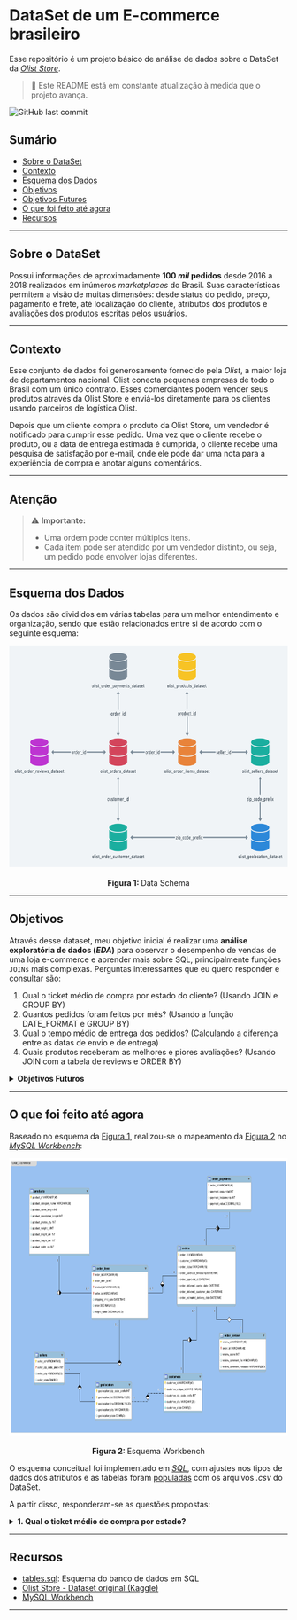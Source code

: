 # DataSet de um E-commerce brasileiro
Esse repositório é um projeto básico de análise de dados sobre o DataSet da [_Olist Store_](https://www.olist.com/). 
> 🚧 Este README está em constante atualização à medida que o projeto avança.

![GitHub last commit](https://img.shields.io/github/last-commit/marcoagmp/olist_ecommerce)

## Sumário

- [Sobre o DataSet](#sobre-o-dataset)
- [Contexto](#contexto)
- [Esquema dos Dados](#esquema-dos-dados)
- [Objetivos](#objetivos)
- [Objetivos Futuros](#objetivos-futuros)
- [O que foi feito até agora](#o-que-foi-feito-até-agora)
- [Recursos](#recursos)

---

## Sobre o DataSet

Possui informações de aproximadamente **100 _mil_ pedidos** desde 2016 a 2018 realizados em inúmeros _marketplaces_ do Brasil. Suas características permitem a visão de muitas dimensões: desde status do pedido, preço, pagamento e frete, até localização do cliente, atributos dos produtos e avaliações dos produtos escritas pelos usuários.

---
## Contexto

Esse conjunto de dados foi generosamente fornecido pela _Olist_, a maior loja de departamentos nacional. Olist conecta pequenas empresas de todo o Brasil com um único contrato. Esses comerciantes podem vender seus produtos através da Olist Store e enviá-los diretamente para os clientes usando parceiros de logística Olist. 

Depois que um cliente compra o produto da Olist Store, um vendedor é notificado para cumprir esse pedido. Uma vez que o cliente recebe o produto, ou a data de entrega estimada é cumprida, o cliente recebe uma pesquisa de satisfação por e-mail, onde ele pode dar uma nota para a experiência de compra e anotar alguns comentários.

---

## Atenção

> ⚠️ **Importante:**  
> - Uma ordem pode conter múltiplos itens.
> - Cada item pode ser atendido por um vendedor distinto, ou seja, um pedido pode envolver lojas diferentes.

---

## Esquema dos Dados

Os dados são divididos em várias tabelas para um melhor entendimento e organização, sendo que estão relacionados entre si de acordo com o seguinte esquema:  

<div align="center">
  <img src="HRhd2Y0.png" alt="Data_Schema" height="400px"/>
  <div align="center">
    <br>
    <b>Figura 1: </b> Data Schema
  </div>
</div>

---

## Objetivos

Através desse dataset, meu objetivo inicial é realizar uma **análise exploratória de dados (_EDA_)** para observar o desempenho de vendas de uma loja e-commerce e aprender mais sobre SQL, principalmente funções `JOINs` mais complexas. Perguntas interessantes que eu quero responder e consultar são:

1. Qual o ticket médio de compra por estado do cliente? (Usando JOIN e GROUP BY)
2. Quantos pedidos foram feitos por mês? (Usando a função DATE_FORMAT e GROUP BY)
3. Qual o tempo médio de entrega dos pedidos? (Calculando a diferença entre as datas de envio e de entrega)
4. Quais produtos receberam as melhores e piores avaliações? (Usando JOIN com a tabela de reviews e ORDER BY)

<details>
  <summary><strong>Objetivos Futuros</strong></summary>

  Após a etapa inicial de limpeza e manipulação dos dados, os próximos passos incluem:

  - Análises avançadas, como _clustering_ (agrupamento de clientes, produtos ou vendedores)
  - Criação de dashboards interativos
  - Aplicação de métodos de machine learning para previsão de vendas e churn
  - Otimização de processos logísticos com base nos dados coletados
  - Aplicar funcionalidades da biblioteca _pandas_ do python para visualização de gráficos
</details>

---

## O que foi feito até agora

Baseado no esquema da [Figura 1](HRhd2Y0.png), realizou-se o mapeamento da [Figura 2](Olist_ecommerce.png) no [_MySQL Workbench_](https://www.mysql.com/products/workbench/): 

<div align="center">
  <img src="Olist_ecommerce.png" alt="Esquema Workbench" height="500px" />
  <div align="center">
    <br>
    <b>Figura 2: </b> Esquema Workbench
  </div>
</div>

O esquema conceitual foi implementado em [_SQL_](tables.sql), com ajustes nos tipos de dados dos atributos e as tabelas foram [populadas](insert_into_tables.sql) com os arquivos _.csv_ do DataSet. 

A partir disso, responderam-se as questões propostas: 
<details>
  <summary><strong>1. Qual o ticket médio de compra por estado?</strong></summary>

Primeiro eu quis estabelecer uma relação entre a quantidade de vendas por Estado e depois comparar com a média de compra em cada estado de acordo com o total da compra (Peço + Frete).
  <table align="center">
    <tr>
      <td align="center">
        <img src="quantidade_pedido_estado.png" alt="Fig.3-Quantidade de pedido por estado" height="500px"/><br>
        <b>Figura 3:</b> Quantidade de pedido por estado
      </td>
      <td align="center">
        <img src="media_compra_estado.png" alt="Fig.4-Media de compra por estado" height="500px"/><br>
        <b>Figura 4:</b> Media de compra por estado
      </td>
    </tr>
  </table>

Com as imagens podemos perceber algumas situações interessantes e que, de certa forma, fazem sentido com a realidade. Se pararmos para pensar, os estados com menor quantidade de produtos comprados apresentam uma maior média de compras e os estados com maior quantidade de produtos adquiridos, apresentam uma menor média. Isso revela que maior quantidade de compra não implica, necessariamente, uma maior média do valor de compra, o que faz sentido com a realidade.

</details>

---

## Recursos

- [tables.sql](tables.sql): Esquema do banco de dados em SQL
- [Olist Store - Dataset original (Kaggle)](https://www.kaggle.com/datasets/olistbr/brazilian-ecommerce)
- [MySQL Workbench](https://www.mysql.com/products/workbench/)

---
